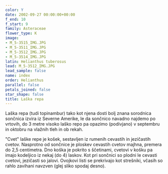 ```yaml
---
color: Y
date: 2002-09-27 00:00:00+00:00
f_end: 10
f_start: 9
family: Asteraceae
flower_type: K
image:
- M_5-3515_IMG.JPG
- M_5-3511_IMG.JPG
- M_5-3512_IMG.JPG
- M_5-3514_IMG.JPG
latin: Helianthus tuberosus
lead: M_5-3512_IMG.JPG
lead_sample: false
name: index
order: Helianthus
parallel: false
petals_joined: false
star_shape: false
title: Laška repa
---
```

Laška repa (tudi topinambur) tako kot njena dosti bolj znana sorodnica sončnica izvira iz Severne Amerike, le da sončnico navadno najdemo po vrtovih, do 3 metre visoko laško repo pa opazimo (podivjano) v septembru in oktobru na vlažnih tleh in ob rekah.

\"Cvet\" laške repe je košek, sestavljen iz rumenih cevastih in jezičastih cvetov. Nasprotno od sončnice je ploskev cevastih cvetov majhna, premera do 2,5 centimetra. Dno koška je pokrito s ščetinami, cvetovi v košku pa imajo kodeljico iz nekaj (do 4) laskov. Kot pri sončnici so plodni le cevasti cvetovi, jezičasti so jalovi. Ovojkovi listi se prekrivajo kot strešniki, včasih so rahlo zavihani navzven (glej sliko spodaj desno).
